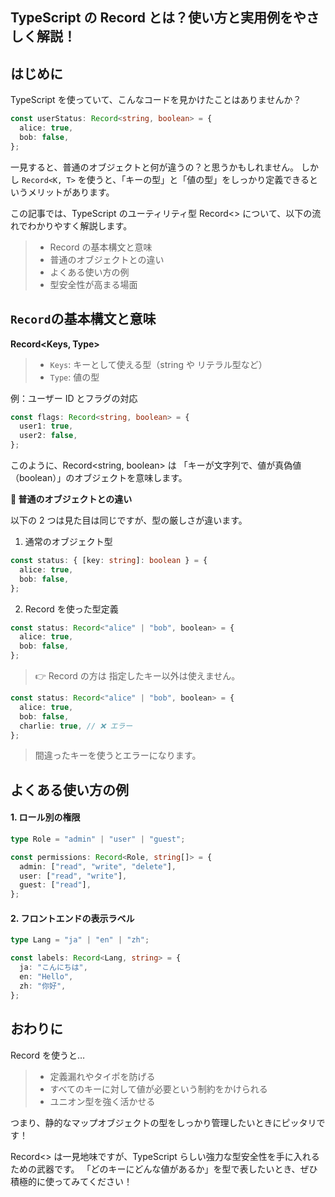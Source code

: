 ## TypeScript の Record とは？使い方と実用例をやさしく解説！

## はじめに

TypeScript を使っていて、こんなコードを見かけたことはありませんか？

```ts
const userStatus: Record<string, boolean> = {
  alice: true,
  bob: false,
};
```

一見すると、普通のオブジェクトと何が違うの？と思うかもしれません。
しかし `Record<K, T>` を使うと、「キーの型」と「値の型」をしっかり定義できるというメリットがあります。

この記事では、TypeScript のユーティリティ型 Record<> について、以下の流れでわかりやすく解説します。

> - Record の基本構文と意味
> - 普通のオブジェクトとの違い
> - よくある使い方の例
> - 型安全性が高まる場面

## `Record`の基本構文と意味

**Record<Keys, Type>**

> - `Keys`: キーとして使える型（string や リテラル型など）
> - `Type`: 値の型

例：ユーザー ID とフラグの対応

```ts
const flags: Record<string, boolean> = {
  user1: true,
  user2: false,
};
```

このように、Record<string, boolean> は
「キーが文字列で、値が真偽値（boolean）」のオブジェクトを意味します。

**📌 普通のオブジェクトとの違い**

以下の 2 つは見た目は同じですが、型の厳しさが違います。

1. 通常のオブジェクト型

```ts
const status: { [key: string]: boolean } = {
  alice: true,
  bob: false,
};
```

2. Record を使った型定義

```ts
const status: Record<"alice" | "bob", boolean> = {
  alice: true,
  bob: false,
};
```

> 👉 Record の方は 指定したキー以外は使えません。

```ts
const status: Record<"alice" | "bob", boolean> = {
  alice: true,
  bob: false,
  charlie: true, // ❌ エラー
};
```

> 間違ったキーを使うとエラーになります。

## よくある使い方の例

#### 1. ロール別の権限

```ts
type Role = "admin" | "user" | "guest";

const permissions: Record<Role, string[]> = {
  admin: ["read", "write", "delete"],
  user: ["read", "write"],
  guest: ["read"],
};
```

#### 2. フロントエンドの表示ラベル

```ts
type Lang = "ja" | "en" | "zh";

const labels: Record<Lang, string> = {
  ja: "こんにちは",
  en: "Hello",
  zh: "你好",
};
```

## おわりに

Record を使うと…

> - 定義漏れやタイポを防げる
> - すべてのキーに対して値が必要という制約をかけられる
> - ユニオン型を強く活かせる

つまり、静的なマップオブジェクトの型をしっかり管理したいときにピッタリです！

Record<> は一見地味ですが、TypeScript らしい強力な型安全性を手に入れるための武器です。
「どのキーにどんな値があるか」を型で表したいとき、ぜひ積極的に使ってみてください！
